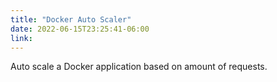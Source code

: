 ```yaml
---
title: "Docker Auto Scaler"
date: 2022-06-15T23:25:41-06:00
link: 
---
```

Auto scale a Docker application based on amount of requests.

